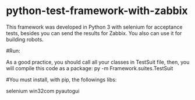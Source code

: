 # python-test-framework-with-zabbix

This framework was developed in Python 3 with selenium for acceptance tests, besides you can send the results for Zabbix. 
You also can use it for building robots.

#Run:

As a good practice, you should call all your classes in TestSuit file, then, you will compile this code as a package:
py -m Framework.suites.TestSuit

#You must install, with pip, the followings libs:

selenium
win32com
pyautogui

